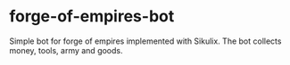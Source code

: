 # forge-of-empires-bot
Simple bot for forge of empires implemented with Sikulix. The bot collects money, tools, army and goods.
